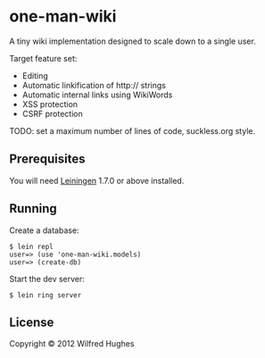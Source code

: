 # one-man-wiki

A tiny wiki implementation designed to scale down to a single user.

Target feature set:

* Editing
* Automatic linkification of http:// strings
* Automatic internal links using WikiWords
* XSS protection
* CSRF protection

TODO: set a maximum number of lines of code, suckless.org style.

## Prerequisites

You will need [Leiningen][1] 1.7.0 or above installed.

[1]: https://github.com/technomancy/leiningen

## Running

Create a database:

    $ lein repl
    user=> (use 'one-man-wiki.models)
    user=> (create-db)

Start the dev server:

    $ lein ring server

## License

Copyright © 2012 Wilfred Hughes
